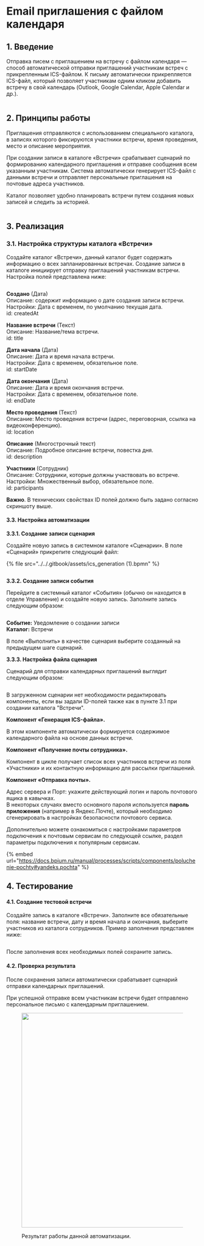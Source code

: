 # Email приглашения с файлом календаря

## 1. Введение <a href="#id-2-d0-bf-d1-80-d0-b8-d0-bd-d1-86-d0-b8-d0-bf-d1-80-d0-b0-d0-b1-d0-be-d1-82-d1-8b" id="id-2-d0-bf-d1-80-d0-b8-d0-bd-d1-86-d0-b8-d0-bf-d1-80-d0-b0-d0-b1-d0-be-d1-82-d1-8b"></a>

Отправка писем с приглашением на встречу с файлом календаря — способ автоматической отправки приглашений участникам встреч с прикрепленным ICS-файлом. К письму автоматически прикрепляется ICS-файл, который позволяет участникам одним кликом добавить встречу в свой календарь (Outlook, Google Calendar, Apple Calendar и др.).

<figure><img src="../../.gitbook/assets/изображение (5).png" alt=""><figcaption></figcaption></figure>

## 2. Принципы работы <a href="#id-2-d0-bf-d1-80-d0-b8-d0-bd-d1-86-d0-b8-d0-bf-d1-80-d0-b0-d0-b1-d0-be-d1-82-d1-8b" id="id-2-d0-bf-d1-80-d0-b8-d0-bd-d1-86-d0-b8-d0-bf-d1-80-d0-b0-d0-b1-d0-be-d1-82-d1-8b"></a>

Приглашения отправляются с использованием специального каталога, в записях которого фиксируются участники встречи, время проведения, место и описание мероприятия.

При создании записи в каталоге «Встречи» срабатывает сценарий по формированию календарного приглашения и отправке сообщения всем указанным участникам. Система автоматически генерирует ICS-файл с данными встречи и отправляет персональные приглашения на почтовые адреса участников.

&#x20;Каталог позволяет удобно планировать встречи путем создания новых записей и следить за историей.&#x20;

<figure><img src="../../.gitbook/assets/изображение (8).png" alt=""><figcaption></figcaption></figure>

## 3. Реализация <a href="#id-3-d1-80-d0-b5-d0-b0-d0-bb-d0-b8-d0-b7-d0-b0-d1-86-d0-b8-d1-8f" id="id-3-d1-80-d0-b5-d0-b0-d0-bb-d0-b8-d0-b7-d0-b0-d1-86-d0-b8-d1-8f"></a>

### 3.1. Настройка структуры каталога «Встречи» <a href="#id-31-d0-bd-d0-b0-d1-81-d1-82-d1-80-d0-be-d0-b9-d0-ba-d0-b0-d1-81-d1-82-d1-80-d1-83-d0-ba-d1-82-d1-83-d" id="id-31-d0-bd-d0-b0-d1-81-d1-82-d1-80-d0-be-d0-b9-d0-ba-d0-b0-d1-81-d1-82-d1-80-d1-83-d0-ba-d1-82-d1-83-d"></a>

Создайте каталог «Встречи», данный каталог будет содержать информацию о всех запланированных встречах. Создание записи в каталоге инициирует отправку приглашений участникам встречи. Настройка полей представлена ниже:

<figure><img src="../../.gitbook/assets/изображение (16).png" alt=""><figcaption></figcaption></figure>

**Создано** (Дата)\
Описание: содержит информацию о дате создания записи встречи.\
Настройки: Дата с временем, по умолчанию текущая дата.\
id: createdAt

**Название встречи** (Текст)\
Описание: Название/тема встречи.\
id: title

**Дата начала** (Дата)\
Описание: Дата и время начала встречи.\
Настройки: Дата с временем, обязательное поле.\
id: startDate

**Дата окончания** (Дата)\
Описание: Дата и время окончания встречи.\
Настройки: Дата с временем, обязательное поле.\
id: endDate

**Место проведения** (Текст)\
Описание: Место проведения встречи (адрес, переговорная, ссылка на видеоконференцию).\
id: location

**Описание** (Многострочный текст)\
Описание: Подробное описание встречи, повестка дня.\
id: description

**Участники** (Сотрудник)\
Описание: Сотрудники, которые должны участвовать во встрече.\
Настройки: Множественный выбор, обязательное поле.\
id: participants

**Важно**. В технических свойствах ID полей должно быть задано согласно скриншоту выше.

#### 3.3. Настройка автоматизации <a href="#id-32-d0-bd-d0-b0-d1-81-d1-82-d1-80-d0-be-d0-b9-d0-ba-d0-b0-d0-b0-d0-b2-d1-82-d0-be-d0-bc-d0-b0-d1-82-d" id="id-32-d0-bd-d0-b0-d1-81-d1-82-d1-80-d0-be-d0-b9-d0-ba-d0-b0-d0-b0-d0-b2-d1-82-d0-be-d0-bc-d0-b0-d1-82-d"></a>

**3.3.1. Создание записи сценария**

Создайте новую запись в системном каталоге «Сценарии». В поле «Сценарий» прикрепите следующий файл:

{% file src="../../.gitbook/assets/ics_generation (1).bpmn" %}

<figure><img src="../../.gitbook/assets/изображение (6).png" alt=""><figcaption></figcaption></figure>

**3.3.2. Создание записи события**

Перейдите в системный каталог «События» (обычно он находится в отделе Управление) и создайте новую запись. Заполните запись следующим образом:

<figure><img src="../../.gitbook/assets/изображение (13).png" alt=""><figcaption></figcaption></figure>

**Событие:** Уведомление о создании записи\
**Каталог:** Встречи

В поле «Выполнить» в качестве сценария выберите созданный на предыдущем шаге сценарий.

**3.3.3. Настройка файла сценария**

Сценарий для отправки календарных приглашений выглядит следующим образом:

<figure><img src="../../.gitbook/assets/изображение (14).png" alt=""><figcaption></figcaption></figure>

В загруженном сценарии нет необходимости редактировать компоненты, если вы задали ID-полей также как в пункте 3.1 при создании каталога "Встречи".

**Компонент «Генерация ICS-файла».**

В этом компоненте автоматически формируется содержимое календарного файла на основе данных встречи.

**Компонент «Получение почты сотрудника».**

Компонент в цикле получает список всех участников встречи из поля «Участники» и их контактную информацию для рассылки приглашений.

**Компонент «Отправка почты».**

Адрес сервера и Порт: укажите действующий логин и пароль почтового ящика в кавычках.\
В некоторых случаях вместо основного пароля используется **пароль приложения** (например в Яндекс.Почте), который необходимо сгенерировать в настройках безопасности почтового сервиса.

Дополнительно можете ознакомиться с настройками параметров подключения к почтовым сервисам по следующей ссылке, раздел параметры подключения к популярным сервисам.&#x20;

{% embed url="https://docs.bpium.ru/manual/processes/scripts/components/poluchenie-pochty#yandeks.pochta" %}

## 4. Тестирование <a href="#id-4-d1-82-d0-b5-d1-81-d1-82-d0-b8-d1-80-d0-be-d0-b2-d0-b0-d0-bd-d0-b8-d0-b5" id="id-4-d1-82-d0-b5-d1-81-d1-82-d0-b8-d1-80-d0-be-d0-b2-d0-b0-d0-bd-d0-b8-d0-b5"></a>

#### 4.1. Создание тестовой встречи <a href="#id-41-d1-81-d0-be-d0-b7-d0-b4-d0-b0-d0-bd-d0-b8-d0-b5-d1-82-d0-b5-d1-81-d1-82-d0-be-d0-b2-d0-be-d0-b9-d" id="id-41-d1-81-d0-be-d0-b7-d0-b4-d0-b0-d0-bd-d0-b8-d0-b5-d1-82-d0-b5-d1-81-d1-82-d0-be-d0-b2-d0-be-d0-b9-d"></a>

Создайте запись в каталоге «Встречи». Заполните все обязательные поля: название встречи, дату и время начала и окончания, выберите участников из каталога сотрудников. Пример заполнения представлен ниже:

<figure><img src="../../.gitbook/assets/изображение (17).png" alt=""><figcaption></figcaption></figure>

После заполнения всех необходимых полей сохраните запись.

#### 4.2. Проверка результата <a href="#id-42-d0-bf-d1-80-d0-be-d0-b2-d0-b5-d1-80-d0-ba-d0-b0-d1-80-d0-b5-d0-b7-d1-83-d0-bb-d1-8c-d1-82-d0-b0-d" id="id-42-d0-bf-d1-80-d0-be-d0-b2-d0-b5-d1-80-d0-ba-d0-b0-d1-80-d0-b5-d0-b7-d1-83-d0-bb-d1-8c-d1-82-d0-b0-d"></a>

После сохранения записи автоматически срабатывает сценарий отправки календарных приглашений.

При успешной отправке всем участникам встречи будет отправлено персональное письмо с календарным приглашением.

<figure><img src="../../.gitbook/assets/изображение (19).png" alt="" width="563"><figcaption><p>Результат работы данной автоматизации.</p></figcaption></figure>
